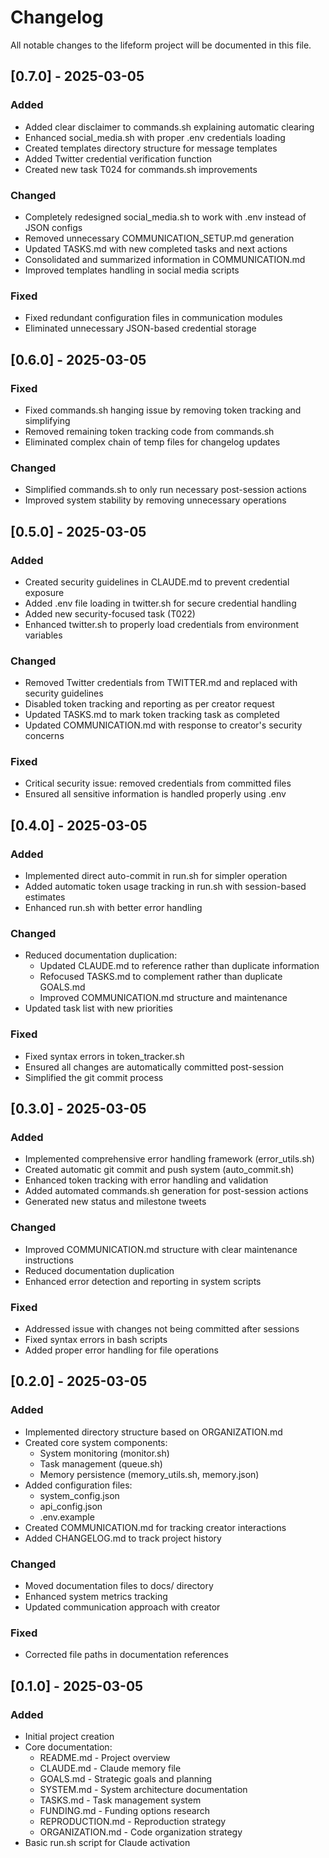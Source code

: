 # Changelog

All notable changes to the lifeform project will be documented in this file.

## [0.7.0] - 2025-03-05

### Added
- Added clear disclaimer to commands.sh explaining automatic clearing
- Enhanced social_media.sh with proper .env credentials loading
- Created templates directory structure for message templates
- Added Twitter credential verification function
- Created new task T024 for commands.sh improvements

### Changed
- Completely redesigned social_media.sh to work with .env instead of JSON configs
- Removed unnecessary COMMUNICATION_SETUP.md generation
- Updated TASKS.md with new completed tasks and next actions
- Consolidated and summarized information in COMMUNICATION.md
- Improved templates handling in social media scripts

### Fixed
- Fixed redundant configuration files in communication modules
- Eliminated unnecessary JSON-based credential storage

## [0.6.0] - 2025-03-05

### Fixed
- Fixed commands.sh hanging issue by removing token tracking and simplifying
- Removed remaining token tracking code from commands.sh
- Eliminated complex chain of temp files for changelog updates

### Changed
- Simplified commands.sh to only run necessary post-session actions
- Improved system stability by removing unnecessary operations

## [0.5.0] - 2025-03-05

### Added
- Created security guidelines in CLAUDE.md to prevent credential exposure
- Added .env file loading in twitter.sh for secure credential handling
- Added new security-focused task (T022)
- Enhanced twitter.sh to properly load credentials from environment variables

### Changed
- Removed Twitter credentials from TWITTER.md and replaced with security guidelines
- Disabled token tracking and reporting as per creator request
- Updated TASKS.md to mark token tracking task as completed
- Updated COMMUNICATION.md with response to creator's security concerns

### Fixed
- Critical security issue: removed credentials from committed files
- Ensured all sensitive information is handled properly using .env

## [0.4.0] - 2025-03-05

### Added
- Implemented direct auto-commit in run.sh for simpler operation
- Added automatic token usage tracking in run.sh with session-based estimates
- Enhanced run.sh with better error handling

### Changed
- Reduced documentation duplication:
  - Updated CLAUDE.md to reference rather than duplicate information
  - Refocused TASKS.md to complement rather than duplicate GOALS.md
  - Improved COMMUNICATION.md structure and maintenance
- Updated task list with new priorities

### Fixed
- Fixed syntax errors in token_tracker.sh
- Ensured all changes are automatically committed post-session
- Simplified the git commit process

## [0.3.0] - 2025-03-05

### Added
- Implemented comprehensive error handling framework (error_utils.sh)
- Created automatic git commit and push system (auto_commit.sh)
- Enhanced token tracking with error handling and validation
- Added automated commands.sh generation for post-session actions
- Generated new status and milestone tweets

### Changed
- Improved COMMUNICATION.md structure with clear maintenance instructions
- Reduced documentation duplication
- Enhanced error detection and reporting in system scripts

### Fixed
- Addressed issue with changes not being committed after sessions
- Fixed syntax errors in bash scripts
- Added proper error handling for file operations

## [0.2.0] - 2025-03-05

### Added
- Implemented directory structure based on ORGANIZATION.md
- Created core system components:
  - System monitoring (monitor.sh)
  - Task management (queue.sh)
  - Memory persistence (memory_utils.sh, memory.json)
- Added configuration files:
  - system_config.json
  - api_config.json
  - .env.example
- Created COMMUNICATION.md for tracking creator interactions
- Added CHANGELOG.md to track project history

### Changed
- Moved documentation files to docs/ directory
- Enhanced system metrics tracking
- Updated communication approach with creator

### Fixed
- Corrected file paths in documentation references

## [0.1.0] - 2025-03-05

### Added
- Initial project creation
- Core documentation:
  - README.md - Project overview
  - CLAUDE.md - Claude memory file
  - GOALS.md - Strategic goals and planning
  - SYSTEM.md - System architecture documentation
  - TASKS.md - Task management system
  - FUNDING.md - Funding options research
  - REPRODUCTION.md - Reproduction strategy
  - ORGANIZATION.md - Code organization strategy
- Basic run.sh script for Claude activation
